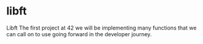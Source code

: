 # libft
Libft
The first project at 42 we will be implementing many functions that we can call on to use going forward in the developer journey.
